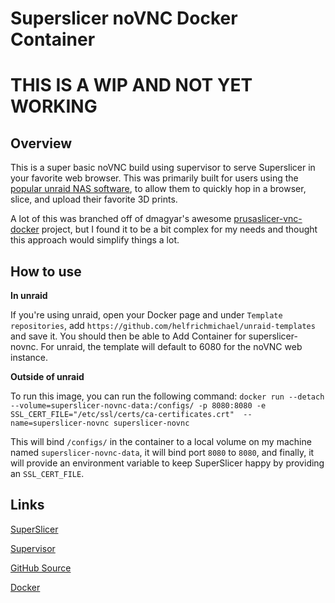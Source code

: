 # Superslicer noVNC Docker Container

# THIS IS A WIP AND NOT YET WORKING

## Overview

This is a super basic noVNC build using supervisor to serve Superslicer in your favorite web browser. This was primarily built for users using the [popular unraid NAS software](https://unraid.net), to allow them to quickly hop in a browser, slice, and upload their favorite 3D prints.

A lot of this was branched off of dmagyar's awesome [prusaslicer-vnc-docker](https://hub.docker.com/r/dmagyar/prusaslicer-vnc-docker/) project, but I found it to be a bit complex for my needs and thought this approach would simplify things a lot.

## How to use

**In unraid**

If you're using unraid, open your Docker page and under `Template repositories`, add `https://github.com/helfrichmichael/unraid-templates` and save it. You should then be able to Add Container for superslicer-novnc. For unraid, the template will default to 6080 for the noVNC web instance.

**Outside of unraid**

To run this image, you can run the following command: `docker run --detach --volume=superslicer-novnc-data:/configs/ -p 8080:8080 -e SSL_CERT_FILE="/etc/ssl/certs/ca-certificates.crt" 
--name=superslicer-novnc superslicer-novnc`

This will bind `/configs/` in the container to a local volume on my machine named `superslicer-novnc-data`, it will bind port `8080` to `8080`, and finally, it will provide an environment variable to keep SuperSlicer happy by providing an `SSL_CERT_FILE`.

## Links

[SuperSlicer](https://github.com/supermerill/SuperSlicer)

[Supervisor](http://supervisord.org/)

[GitHub Source](https://github.com/helfrichmichael/superslicer-novnc)

[Docker](https://hub.docker.com/r/mikeah/superslicer-novnc)